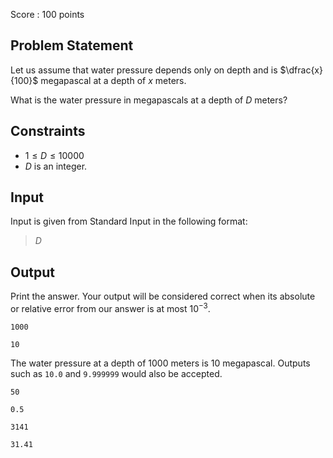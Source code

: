 Score : $100$ points

## Problem Statement

Let us assume that water pressure depends only on depth and is $\dfrac{x}{100}$ megapascal at a depth of $x$ meters.

What is the water pressure in megapascals at a depth of $D$ meters?

## Constraints

- $1 \leq D \leq 10000$
- $D$ is an integer.

## Input

Input is given from Standard Input in the following format:

> $D$

## Output

Print the answer. Your output will be considered correct when its absolute or relative error from our answer is at most $10^{-3}$.

```input1
1000
```

```output1
10
```

The water pressure at a depth of $1000$ meters is $10$ megapascal. Outputs such as `10.0` and `9.999999` would also be accepted.

```input2
50
```

```output2
0.5
```

```input3
3141
```

```output3
31.41
```
